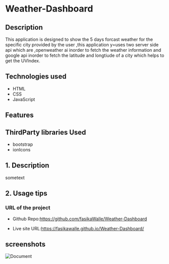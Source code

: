 # Weather-Dashboard

## Description

This application is designed to show the 5 days forcast weather for the specific city provided by the user ,this application y=uses two server side api which are ,openweather ai inorder to fetch the weather information and google api inorder to fetch the latitude and longtiude of a city which helps to get the UVIndex.

## Technologies used

- HTML
- CSS
- JavaScript

## Features

## ThirdParty libraries Used

- bootstrap
- ionIcons

<a name="Tests"></a>
## 1. Description

sometext

<a name="Usage"></a>
## 2. Usage tips


### URL of the project

- Github Repo:https://github.com/fasikaWalle/Weather-Dashboard

- Live site URL:https://fasikawalle.github.io/Weather-Dashboard/

## screenshots
![Document](https://user-images.githubusercontent.com/73629983/104972396-46676300-59b7-11eb-94ae-1e1745bddb60.png)
